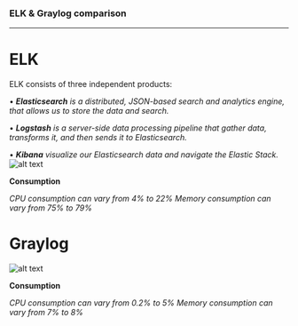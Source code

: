 ### **ELK & Graylog comparison**
------------------------------
# ELK
ELK consists of three independent products:

•	***Elasticsearch** is a distributed, JSON-based search and analytics engine, that allows us to  store the data and search.*

•	***Logstash** is a server-side data processing pipeline that gather data, transforms it, and then sends it to Elasticsearch.*

•	***Kibana** visualize our Elasticsearch data and navigate the Elastic Stack.*
![alt text](https://labs.eleks.com/wp-content/uploads/2016/12/14-elastic-stack-1.png)

**Consumption**

*CPU consumption can vary from 4% to 22%
 Memory consumption can vary from 75% to  79%* 

# Graylog
![alt text](http://slideplayer.com/slide/9322936/28/images/12/Architecture.jpg)

**Consumption**

*CPU consumption can vary from 0.2% to 5%
 Memory consumption can vary from 7% to 8%* 
